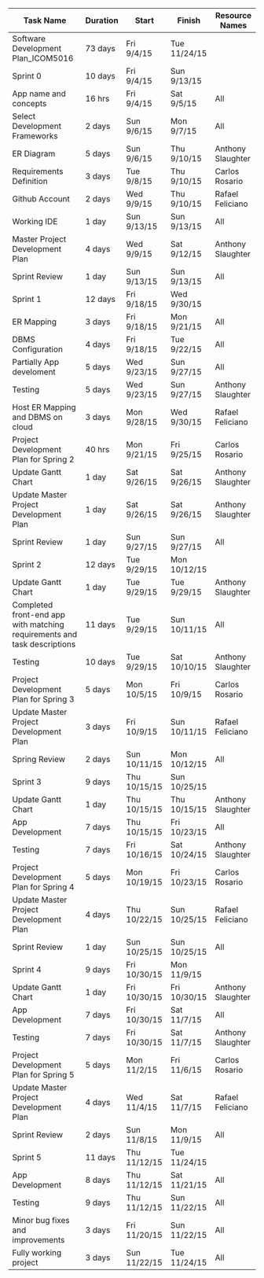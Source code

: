 
|Task Name	|Duration|	Start|	Finish	|Resource Names|
|-----------|--------|-------|----------|--------------|
Software Development Plan_ICOM5016|73 days|Fri 9/4/15|Tue 11/24/15|
Sprint 0|10 days|Fri 9/4/15|Sun 9/13/15|
App name and concepts|16 hrs|Fri 9/4/15|Sat 9/5/15|All
Select Development Frameworks|2 days|Sun 9/6/15|Mon 9/7/15|All
ER Diagram|5 days|Sun 9/6/15|Thu 9/10/15|Anthony Slaughter
Requirements Definition|3 days|Tue 9/8/15|Thu 9/10/15|Carlos Rosario
Github Account|2 days|Wed 9/9/15|Thu 9/10/15|Rafael Feliciano
Working IDE|1 day|Sun 9/13/15|Sun 9/13/15|All
Master Project Development Plan|4 days|Wed 9/9/15|Sat 9/12/15|Anthony Slaughter
Sprint Review|1 day|Sun 9/13/15|Sun 9/13/15|All
Sprint 1|12 days|Fri 9/18/15|Wed 9/30/15|
ER Mapping|3 days|Fri 9/18/15|Mon 9/21/15|All
DBMS Configuration|4 days|Fri 9/18/15|Tue 9/22/15|All
Partially App develoment|5 days|Wed 9/23/15|Sun 9/27/15|All
Testing|5 days|Wed 9/23/15|Sun 9/27/15|Anthony Slaughter
Host ER Mapping and DBMS on cloud|3 days|Mon 9/28/15|Wed 9/30/15|Rafael Feliciano
Project Development Plan for Spring 2|40 hrs|Mon 9/21/15|Fri 9/25/15|Carlos Rosario
Update Gantt Chart|1 day|Sat 9/26/15|Sat 9/26/15|Anthony Slaughter
Update Master Project Development Plan|1 day|Sat 9/26/15|Sat 9/26/15|Anthony Slaughter
Sprint Review|1 day|Sun 9/27/15|Sun 9/27/15|All
Sprint 2|12 days|Tue 9/29/15|Mon 10/12/15|
Update Gantt Chart|1 day|Tue 9/29/15|Tue 9/29/15|Anthony Slaughter
Completed front-end app with matching requirements and task descriptions|11 days|Tue 9/29/15|Sun 10/11/15|All
Testing|10 days|Tue 9/29/15|Sat 10/10/15|Anthony Slaughter
Project Development Plan for Spring 3|5 days|Mon 10/5/15|Fri 10/9/15|Carlos Rosario
Update Master Project Development Plan|3 days|Fri 10/9/15|Sun 10/11/15|Rafael Feliciano
Spring Review|2 days|Sun 10/11/15|Mon 10/12/15|All
Sprint 3|9 days|Thu 10/15/15|Sun 10/25/15|
Update Gantt Chart|1 day|Thu 10/15/15|Thu 10/15/15|Anthony Slaughter
App Development|7 days|Thu 10/15/15|Fri 10/23/15|All
Testing|7 days|Fri 10/16/15|Sat 10/24/15|Anthony Slaughter
Project Development Plan for Spring 4|5 days|Mon 10/19/15|Fri 10/23/15|Carlos Rosario
Update Master Project Development Plan|4 days|Thu 10/22/15|Sun 10/25/15|Rafael Feliciano
Sprint Review|1 day|Sun 10/25/15|Sun 10/25/15|All
Sprint 4|9 days|Fri 10/30/15|Mon 11/9/15|
Update Gantt Chart|1 day|Fri 10/30/15|Fri 10/30/15|Anthony Slaughter
App Development|7 days|Fri 10/30/15|Sat 11/7/15|All
Testing|7 days|Fri 10/30/15|Sat 11/7/15|Anthony Slaughter
Project Development Plan for Spring 5|5 days|Mon 11/2/15|Fri 11/6/15|Carlos Rosario
Update Master Project Development Plan|4 days|Wed 11/4/15|Sat 11/7/15|Rafael Feliciano
Sprint Review|2 days|Sun 11/8/15|Mon 11/9/15|All
Sprint 5|11 days|Thu 11/12/15|Tue 11/24/15|
App Development|8 days|Thu 11/12/15|Sat 11/21/15|All
Testing|9 days|Thu 11/12/15|Sun 11/22/15|All
Minor bug fixes and improvements|3 days|Fri 11/20/15|Sun 11/22/15|All
Fully working project|3 days|Sun 11/22/15|Tue 11/24/15|All

